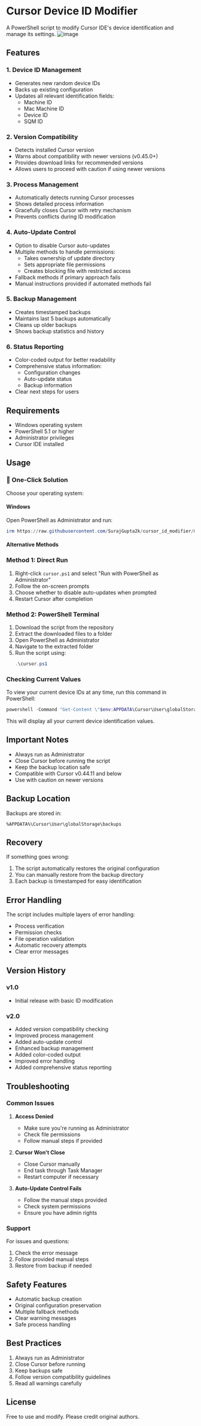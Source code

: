 # Cursor Device ID Modifier

A PowerShell script to modify Cursor IDE's device identification and manage its settings.
![image](image.png)
## Features

### 1. Device ID Management
- Generates new random device IDs
- Backs up existing configuration
- Updates all relevant identification fields:
  - Machine ID
  - Mac Machine ID
  - Device ID
  - SQM ID

### 2. Version Compatibility
- Detects installed Cursor version
- Warns about compatibility with newer versions (v0.45.0+)
- Provides download links for recommended versions
- Allows users to proceed with caution if using newer versions

### 3. Process Management
- Automatically detects running Cursor processes
- Shows detailed process information
- Gracefully closes Cursor with retry mechanism
- Prevents conflicts during ID modification

### 4. Auto-Update Control
- Option to disable Cursor auto-updates
- Multiple methods to handle permissions:
  - Takes ownership of update directory
  - Sets appropriate file permissions
  - Creates blocking file with restricted access
- Fallback methods if primary approach fails
- Manual instructions provided if automated methods fail

### 5. Backup Management
- Creates timestamped backups
- Maintains last 5 backups automatically
- Cleans up older backups
- Shows backup statistics and history

### 6. Status Reporting
- Color-coded output for better readability
- Comprehensive status information:
  - Configuration changes
  - Auto-update status
  - Backup information
- Clear next steps for users

## Requirements

- Windows operating system
- PowerShell 5.1 or higher
- Administrator privileges
- Cursor IDE installed

## Usage

### 🚀 One-Click Solution

Choose your operating system:

#### Windows
Open PowerShell as Administrator and run:
```powershell
irm https://raw.githubusercontent.com/SurajGupta2k/cursor_id_modifier/main/cursor.ps1 | iex
```

#### Alternative Methods

### Method 1: Direct Run
1. Right-click `cursor.ps1` and select "Run with PowerShell as Administrator"
2. Follow the on-screen prompts
3. Choose whether to disable auto-updates when prompted
4. Restart Cursor after completion

### Method 2: PowerShell Terminal
1. Download the script from the repository
2. Extract the downloaded files to a folder
3. Open PowerShell as Administrator
4. Navigate to the extracted folder
5. Run the script using:
   ```powershell
   .\cursor.ps1
   ```

### Checking Current Values
To view your current device IDs at any time, run this command in PowerShell:
```powershell
powershell -Command "Get-Content \"$env:APPDATA\Cursor\User\globalStorage\storage.json\" | ConvertFrom-Json | Select-Object 'telemetry.machineId','telemetry.macMachineId','telemetry.devDeviceId','telemetry.sqmId' | ConvertTo-Json"
```
This will display all your current device identification values.

## Important Notes

- Always run as Administrator
- Close Cursor before running the script
- Keep the backup location safe
- Compatible with Cursor v0.44.11 and below
- Use with caution on newer versions

## Backup Location

Backups are stored in:
```
%APPDATA%\Cursor\User\globalStorage\backups
```

## Recovery

If something goes wrong:
1. The script automatically restores the original configuration
2. You can manually restore from the backup directory
3. Each backup is timestamped for easy identification

## Error Handling

The script includes multiple layers of error handling:
- Process verification
- Permission checks
- File operation validation
- Automatic recovery attempts
- Clear error messages

## Version History

### v1.0
- Initial release with basic ID modification

### v2.0
- Added version compatibility checking
- Improved process management
- Added auto-update control
- Enhanced backup management
- Added color-coded output
- Improved error handling
- Added comprehensive status reporting

## Troubleshooting

### Common Issues

1. **Access Denied**
   - Make sure you're running as Administrator
   - Check file permissions
   - Follow manual steps if provided

2. **Cursor Won't Close**
   - Close Cursor manually
   - End task through Task Manager
   - Restart computer if necessary

3. **Auto-Update Control Fails**
   - Follow the manual steps provided
   - Check system permissions
   - Ensure you have admin rights

### Support

For issues and questions:
1. Check the error message
2. Follow provided manual steps
3. Restore from backup if needed

## Safety Features

- Automatic backup creation
- Original configuration preservation
- Multiple fallback methods
- Clear warning messages
- Safe process handling

## Best Practices

1. Always run as Administrator
2. Close Cursor before running
3. Keep backups safe
4. Follow version compatibility guidelines
5. Read all warnings carefully

## License

Free to use and modify. Please credit original authors. 